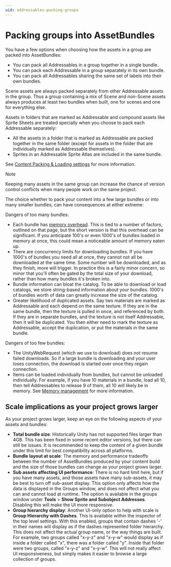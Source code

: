 ```yaml
---
uid: addressables-packing-groups
---
```


# Packing groups into AssetBundles

You have a few options when choosing how the assets in a group are packed into AssetBundles:

* You can pack all Addressables in a group together in a single bundle. 
* You can pack each Addressable in a group separately in its own bundle.
* You can pack all Addressables sharing the same set of labels into their own bundles.

Scene assets are always packed separately from other Addressable assets in the group. Thus a group containing a mix of Scene and non-Scene assets always produces at least two bundles when built, one for scenes and one for everything else.

Assets in folders that are marked as Addressable and compound assets like Sprite Sheets are treated specially when you choose to pack each Addressable separately:

* All the assets in a folder that is marked as Addressable are packed together in the same folder (except for assets in the folder that are individually marked as Addressable themselves). 
* Sprites in an Addressable Sprite Atlas are included in the same bundle.

See [Content Packing & Loading settings] for more information.

> [!NOTE]
> Keeping many assets in the same group can increase the chance of version control conflicts when many people work on the same project.

The choice whether to pack your content into a few large bundles or into many smaller bundles, can have consequences at either extreme:

Dangers of too many bundles:

* Each bundle has [memory overhead]. This is tied to a number of factors, outlined on that page, but the short version is that this overhead can be significant. If you anticipate 100's or even 1000's of bundles loaded in memory at once, this could mean a noticeable amount of memory eaten up.
* There are concurrency limits for downloading bundles. If you have 1000's of bundles you need all at once, they cannot not all be downloaded at the same time. Some number will be downloaded, and as they finish, more will trigger. In practice this is a fairly minor concern, so minor that you'll often be gated by the total size of your download, rather than how many bundles it's broken into.
* Bundle information can bloat the catalog. To be able to download or load catalogs, we store string-based information about your bundles. 1000's of bundles worth of data can greatly increase the size of the catalog.
* Greater likelihood of duplicated assets. Say two materials are marked as Addressable and each depend on the same texture. If they are in the same bundle, then the texture is pulled in once, and referenced by both. If they are in separate bundles, and the texture is not itself Addressable, then it will be duplicated. You then either need to mark the texture as Addressable, accept the duplication, or put the materials in the same bundle.

Dangers of too few bundles:

* The UnityWebRequest (which we use to download) does not resume failed downloads. So if a large bundle is downloading and your user loses connection, the download is started over once they regain connection.
* Items can be loaded individually from bundles, but cannot be unloaded individually. For example, if you have 10 materials in a bundle, load all 10, then tell Addressables to release 9 of them, all 10 will likely be in memory. See [Memory management] for more information. 

## Scale implications as your project grows larger

As your project grows larger, keep an eye on the following aspects of your assets and bundles:

* __Total bundle size__: Historically Unity has not supported files larger than 4GB. This has been fixed in some recent editor versions, but there can still be issues. It is recommended to keep the content of a given bundle under this limit for best compatibility across all platforms.
* __Bundle layout at scale__: The memory and performance tradeoffs between the number of AssetBundles produced by your content build and the size of those bundles can change as your project grows larger.
* __Sub assets affecting UI performance__: There is no hard limit here, but if you have many assets, and those assets have many sub-assets, it may be best to turn off sub-asset display. This option only affects how the data is displayed in the Groups window, and does not affect what you can and cannot load at runtime. The option is available in the groups window under __Tools__ > __Show Sprite and Subobject Addresses__. Disabling this will make the UI more responsive.
* __Group hierarchy display__: Another UI-only option to help with scale is __Group Hierarchy with Dashes__. This is available within the inspector of the top level settings. With this enabled, groups that contain dashes '-' in their names will display as if the dashes represented folder hierarchy. This does not affect the actual group name, or the way things are built. For example, two groups called "x-y-z" and "x-y-w" would display as if inside a folder called "x", there was a folder called "y". Inside that folder were two groups, called "x-y-z" and "x-y-w". This will not really affect UI responsiveness, but simply makes it easier to browse a large collection of groups.


[Content Packing & Loading settings]: xref:addressables-group-settings#content-packing-loading-settings
[Groups to AssetBundles]: xref:addressables-groups#groups-window
[memory overhead]: xref:addressables-memory-management#assetbundle-memory-overhead
[Memory management]: xref:addressables-memory-management